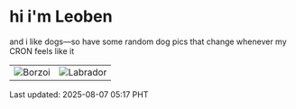 # hi i'm Leoben

and i like dogs—so have some random dog pics that change whenever my CRON feels like it

|  |  |
|--------|----------|
| ![Borzoi](https://random-dog-vercel.vercel.app/api/random-borzoi?v=1754515021) | ![Labrador](https://random-dog-vercel.vercel.app/api/random-labrador?v=1754515021) |

Last updated: 2025-08-07 05:17 PHT
